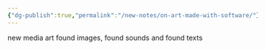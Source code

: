 ```yaml
---
{"dg-publish":true,"permalink":"/new-notes/on-art-made-with-software/"}
---
```


new media art
found images, found sounds and found texts
